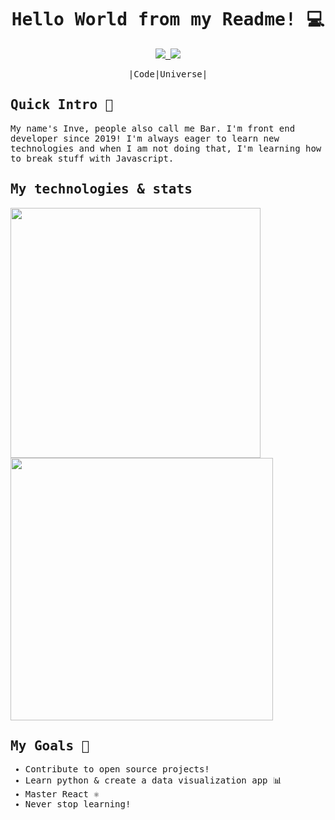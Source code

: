 <div>
  
   <samp> 
   <div align="center">  
     <h1>Hello World from my Readme! 💻</h1>    
  
  
   <a href="https://linkedin.com/in/barbara-del-vitto" target="_blank">
      <img src="https://img.shields.io/badge/LinkedIn-0077B5?style=for-the-badge&logo=linkedin&logoColor=white" />
  </a>
  <a href="https://github.com/Inventrixx" target="_blank">
    <img src="https://img.shields.io/badge/GitHub-100000?style=for-the-badge&logo=github&logoColor=white" />
  </a>
  <p>|Code|Universe| </p>
  </div>
   
   <h2>Quick Intro 🌌</h2>
      My name's Inve, people also call me Bar. I'm front end developer since 2019! I'm always eager to learn new technologies and when I am not doing that, I'm learning how to break stuff with Javascript.
      <h2>My technologies  & stats</h2>
      
   <div>
        
   <a href="https://github.com/anuraghazra/github-readme-stats">
          <img  width="400" src="https://github-readme-stats.vercel.app/api/top-langs/?username=Inventrixx&layout=compact&theme=cobalt" />
          <img width="420" src="https://github-readme-stats.vercel.app/api?username=Inventrixx&show_icons=true&theme=cobalt" />
          
   </a>
</div>
  
   <h2>My Goals 🚀</h2>
      <ul>
        <li> Contribute to open source projects!  </li>
        <li> Learn python & create a data visualization app 📊 </li>
        <li> Master React ⚛️ </li>
        <li> Never stop learning! </li>
      </ul>
        
  </samp>
<div>
    



